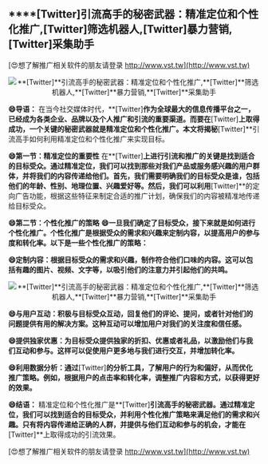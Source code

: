 ## ****[Twitter]**引流高手的秘密武器：精准定位和个性化推广,**[Twitter]**筛选机器人,**[Twitter]**暴力营销,**[Twitter]**采集助手**

[😍想了解推广相关软件的朋友请登录 http://www.vst.tw](http://www.vst.tw)

 <center><img src="https://vst.tw/MP4/tuiguang/png/1.png" alt="**[Twitter]**引流高手的秘密武器：精准定位和个性化推广,**[Twitter]**筛选机器人,**[Twitter]**暴力营销,**[Twitter]**采集助手"></center>

**😄导语：**
在当今社交媒体时代，**[Twitter]**作为全球最大的信息传播平台之一，已经成为各类企业、品牌以及个人推广和引流的重要渠道。而要在**[Twitter]**上取得成功，一个关键的秘密武器就是精准定位和个性化推广。本文将揭秘**[Twitter]**引流高手如何利用精准定位和个性化推广来实现目标。

**😄第一节：精准定位的重要性**
在**[Twitter]**上进行引流和推广的关键是找到适合的目标受众。通过精准定位，我们可以找到那些对我们产品或服务感兴趣的用户群体，并将我们的内容传递给他们。首先，我们需要明确我们的目标受众是谁，包括他们的年龄、性别、地理位置、兴趣爱好等。然后，我们可以利用**[Twitter]**的定向广告功能，根据这些特征来制定合适的推广计划，确保我们的内容被精准地传递给目标受众。

**😄第二节：个性化推广的策略**
**😄一旦我们确定了目标受众，接下来就是如何进行个性化推广。个性化推广是根据受众的需求和兴趣来定制内容，以提高用户的参与度和转化率。以下是一些个性化推广的策略：**

**😄定制内容：根据目标受众的需求和兴趣，制作符合他们口味的内容。这可以包括有趣的图片、视频、文字等，以吸引他们的注意力并引起他们的共鸣。**

 <center><img src="https://vst.tw/MP4/tuiguang/png/2.png" alt="**[Twitter]**引流高手的秘密武器：精准定位和个性化推广,**[Twitter]**筛选机器人,**[Twitter]**暴力营销,**[Twitter]**采集助手"></center>

**😄与用户互动：积极与目标受众互动，回复他们的评论、提问，或者针对他们的问题提供有用的解决方案。这种互动可以增加用户对我们的关注度和信任感。**

**😄提供独家优惠：为目标受众提供独家的折扣、优惠或者礼品，以激励他们与我们互动和参与。这样可以促使用户更多地与我们进行交互，并增加转化率。**

**😄利用数据分析：通过**[Twitter]**的分析工具，了解用户的行为和偏好，从而优化推广策略。例如，根据用户的点击率和转化率，调整推广内容和方式，以获得更好的效果。**

**😄结语：**
精准定位和个性化推广是**[Twitter]**引流高手的秘密武器。通过精准定位，我们可以找到适合的目标受众，并利用个性化推广策略来满足他们的需求和兴趣。只有将内容传递给正确的人群，并提供与他们互动和参与的机会，才能在**[Twitter]**上取得成功的引流效果。

[😍想了解推广相关软件的朋友请登录 http://www.vst.tw](http://www.vst.tw)




